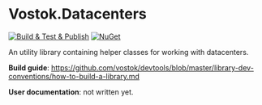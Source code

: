 # Vostok.Datacenters

[![Build & Test & Publish](https://github.com/vostok/datacenters/actions/workflows/ci.yml/badge.svg)](https://github.com/vostok/datacenters/actions/workflows/ci.yml)
[![NuGet](https://img.shields.io/nuget/v/Vostok.Datacenters.svg)](https://www.nuget.org/packages/Vostok.Datacenters)

An utility library containing helper classes for working with datacenters.


**Build guide**: https://github.com/vostok/devtools/blob/master/library-dev-conventions/how-to-build-a-library.md

**User documentation**: not written yet.